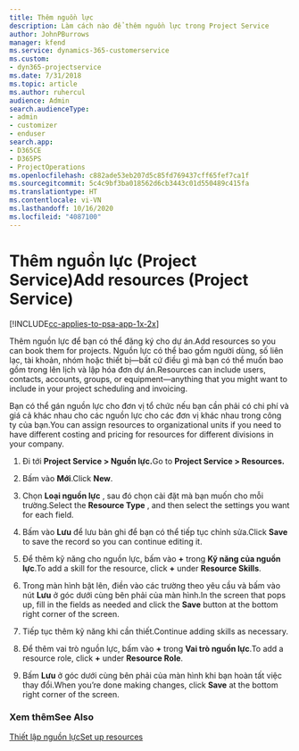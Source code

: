 ```yaml
---
title: Thêm nguồn lực
description: Làm cách nào để thêm nguồn lực trong Project Service
author: JohnPBurrows
manager: kfend
ms.service: dynamics-365-customerservice
ms.custom:
- dyn365-projectservice
ms.date: 7/31/2018
ms.topic: article
ms.author: ruhercul
audience: Admin
search.audienceType:
- admin
- customizer
- enduser
search.app:
- D365CE
- D365PS
- ProjectOperations
ms.openlocfilehash: c882ade53eb207d5c85fd769437cff65fef7ca1f
ms.sourcegitcommit: 5c4c9bf3ba018562d6cb3443c01d550489c415fa
ms.translationtype: HT
ms.contentlocale: vi-VN
ms.lasthandoff: 10/16/2020
ms.locfileid: "4087100"
---
```

# <a name="add-resources-project-service"></a><span data-ttu-id="40361-103">Thêm nguồn lực (Project Service)</span><span class="sxs-lookup"><span data-stu-id="40361-103">Add resources (Project Service)</span></span>

[!INCLUDE[cc-applies-to-psa-app-1x-2x](../includes/cc-applies-to-psa-app-1x-2x.md)]

<span data-ttu-id="40361-104">Thêm nguồn lực để bạn có thể đăng ký cho dự án.</span><span class="sxs-lookup"><span data-stu-id="40361-104">Add resources so you can book them for projects.</span></span> <span data-ttu-id="40361-105">Nguồn lực có thể bao gồm người dùng, số liên lạc, tài khoản, nhóm hoặc thiết bị—bất cứ điều gì mà bạn có thể muốn bao gồm trong lên lịch và lập hóa đơn dự án.</span><span class="sxs-lookup"><span data-stu-id="40361-105">Resources can include users, contacts, accounts, groups, or equipment—anything that you might want to include in your project scheduling and invoicing.</span></span>  
  
<span data-ttu-id="40361-106">Bạn có thể gán nguồn lực cho đơn vị tổ chức nếu bạn cần phải có chi phí và giá cả khác nhau cho các nguồn lực cho các đơn vị khác nhau trong công ty của bạn.</span><span class="sxs-lookup"><span data-stu-id="40361-106">You can assign resources to organizational units if you need to have different costing and pricing for resources for different divisions in your company.</span></span>  
  
1.  <span data-ttu-id="40361-107">Đi tới **Project Service > Nguồn lực.**</span><span class="sxs-lookup"><span data-stu-id="40361-107">Go to **Project Service > Resources.**</span></span>  
  
2.  <span data-ttu-id="40361-108">Bấm vào **Mới**.</span><span class="sxs-lookup"><span data-stu-id="40361-108">Click **New**.</span></span>  
  
3.  <span data-ttu-id="40361-109">Chọn **Loại nguồn lực** , sau đó chọn cài đặt mà bạn muốn cho mỗi trường.</span><span class="sxs-lookup"><span data-stu-id="40361-109">Select the **Resource Type** , and then select the settings you want for each field.</span></span>  
  
4.  <span data-ttu-id="40361-110">Bấm vào **Lưu** để lưu bản ghi để bạn có thể tiếp tục chỉnh sửa.</span><span class="sxs-lookup"><span data-stu-id="40361-110">Click **Save** to save the record so you can continue editing it.</span></span>  
  
5.  <span data-ttu-id="40361-111">Để thêm kỹ năng cho nguồn lực, bấm vào **+** trong **Kỹ năng của nguồn lực**.</span><span class="sxs-lookup"><span data-stu-id="40361-111">To add a skill for the resource, click **+** under **Resource Skills**.</span></span>  
  
6.  <span data-ttu-id="40361-112">Trong màn hình bật lên, điền vào các trường theo yêu cầu và bấm vào nút **Lưu** ở góc dưới cùng bên phải của màn hình.</span><span class="sxs-lookup"><span data-stu-id="40361-112">In the screen that pops up, fill in the fields as needed and click the **Save** button at the bottom right corner of the screen.</span></span>  
  
7.  <span data-ttu-id="40361-113">Tiếp tục thêm kỹ năng khi cần thiết.</span><span class="sxs-lookup"><span data-stu-id="40361-113">Continue adding skills as necessary.</span></span>  
  
8.  <span data-ttu-id="40361-114">Để thêm vai trò nguồn lực, bấm vào **+** trong **Vai trò nguồn lực**.</span><span class="sxs-lookup"><span data-stu-id="40361-114">To add a resource role, click **+** under **Resource Role**.</span></span>  
  
9. <span data-ttu-id="40361-115">Bấm **Lưu** ở góc dưới cùng bên phải của màn hình khi bạn hoàn tất việc thay đổi.</span><span class="sxs-lookup"><span data-stu-id="40361-115">When you’re done making changes, click **Save** at the bottom right corner of the screen.</span></span>  
  
### <a name="see-also"></a><span data-ttu-id="40361-116">Xem thêm</span><span class="sxs-lookup"><span data-stu-id="40361-116">See Also</span></span>  
 [<span data-ttu-id="40361-117">Thiết lập nguồn lực</span><span class="sxs-lookup"><span data-stu-id="40361-117">Set up resources</span></span>](../psa/set-up-resources.md)
